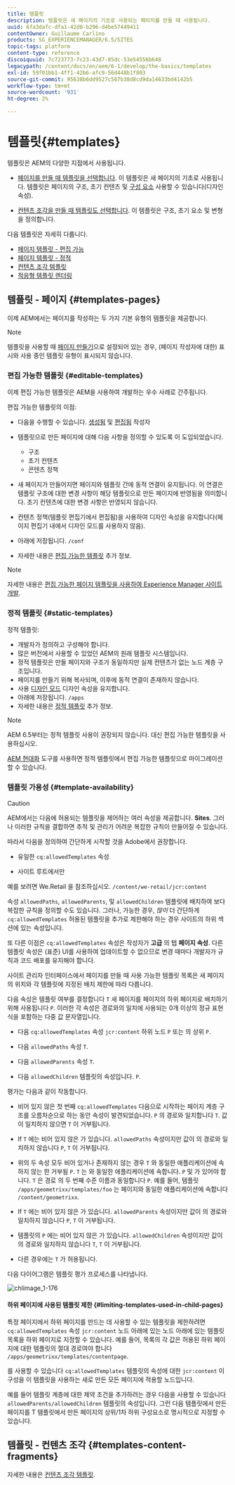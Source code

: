 ```yaml
---
title: 템플릿
description: 템플릿은 새 페이지의 기초로 사용되는 페이지를 만들 때 사용됩니다.
uuid: 6fa3dafc-dfa1-42d8-b296-d4be57449411
contentOwner: Guillaume Carlino
products: SG_EXPERIENCEMANAGER/6.5/SITES
topic-tags: platform
content-type: reference
discoiquuid: 7c723773-7c23-43d7-85dc-53e54556b648
legacypath: /content/docs/en/aem/6-1/develop/the-basics/templates
exl-id: 59f01bb1-4ff1-42b6-afc9-56d448b1f803
source-git-commit: 95638b6dd9527c567b38d8cd9da14633bd4142b5
workflow-type: tm+mt
source-wordcount: '931'
ht-degree: 2%

---
```


# 템플릿{#templates}

템플릿은 AEM의 다양한 지점에서 사용됩니다.

* [페이지를 만들 때 템플릿을 선택합니다](#templates-pages). 이 템플릿은 새 페이지의 기초로 사용됩니다. 템플릿은 페이지의 구조, 초기 컨텐츠 및 [구성 요소](/help/sites-authoring/default-components.md) 사용할 수 있습니다(디자인 속성).

* [컨텐츠 조각을 만들 때 템플릿도 선택합니다](#templates-content-fragments). 이 템플릿은 구조, 초기 요소 및 변형을 정의합니다.

다음 템플릿은 자세히 다룹니다.

* [페이지 템플릿 - 편집 가능](/help/sites-developing/page-templates-editable.md)
* [페이지 템플릿 - 정적](/help/sites-developing/page-templates-static.md)
* [컨텐츠 조각 템플릿](/help/sites-developing/content-fragment-templates.md)
* [적응형 템플릿 렌더링](/help/sites-developing/templates-adaptive-rendering.md)

## 템플릿 - 페이지 {#templates-pages}

이제 AEM에서는 페이지를 작성하는 두 가지 기본 유형의 템플릿을 제공합니다.

>[!NOTE]
>
>템플릿을 사용할 때 [페이지 만들기](/help/sites-authoring/managing-pages.md#creating-a-new-page)으로 설정되어 있는 경우, (페이지 작성자에 대한) 표시와 사용 중인 템플릿 유형이 표시되지 않습니다.

### 편집 가능한 템플릿 {#editable-templates}

이제 편집 가능한 템플릿은 AEM을 사용하여 개발하는 우수 사례로 간주됩니다.

편집 가능한 템플릿의 이점:

* 다음을 수행할 수 있습니다. [생성됨](/help/sites-authoring/templates.md#creating-a-new-template-template-author) 및 [편집됨](/help/sites-authoring/templates.md#editing-a-template-structure-template-author) 작성자

* 템플릿으로 만든 페이지에 대해 다음 사항을 정의할 수 있도록 이 도입되었습니다.

   * 구조
   * 초기 컨텐츠
   * 콘텐츠 정책

* 새 페이지가 만들어지면 페이지와 템플릿 간에 동적 연결이 유지됩니다. 이 연결은 템플릿 구조에 대한 변경 사항이 해당 템플릿으로 만든 페이지에 반영됨을 의미합니다. 초기 컨텐츠에 대한 변경 사항은 반영되지 않습니다.
* 컨텐츠 정책(템플릿 편집기에서 편집됨)을 사용하여 디자인 속성을 유지합니다(페이지 편집기 내에서 디자인 모드를 사용하지 않음).
* 아래에 저장됩니다. `/conf`
* 자세한 내용은 [편집 가능한 템플릿](/help/sites-developing/page-templates-editable.md) 추가 정보.

>[!NOTE]
>
>자세한 내용은 [편집 가능한 페이지 템플릿을 사용하여 Experience Manager 사이트 개발](https://experienceleague.adobe.com/docs/experience-manager-learn/sites/page-authoring/template-editor-feature-video-use.html?lang=en).

### 정적 템플릿 {#static-templates}

정적 템플릿:

* 개발자가 정의하고 구성해야 합니다.
* 많은 버전에서 사용할 수 있었던 AEM의 원래 템플릿 시스템입니다.
* 정적 템플릿은 만들 페이지와 구조가 동일하지만 실제 컨텐츠가 없는 노드 계층 구조입니다.
* 페이지를 만들기 위해 복사되며, 이후에 동적 연결이 존재하지 않습니다.
* 사용 [디자인 모드](/help/sites-authoring/default-components-designmode.md) 디자인 속성을 유지합니다.
* 아래에 저장됩니다. `/apps`
* 자세한 내용은 [정적 템플릿](/help/sites-developing/page-templates-static.md) 추가 정보.

>[!NOTE]
>
>AEM 6.5부터는 정적 템플릿 사용이 권장되지 않습니다. 대신 편집 가능한 템플릿을 사용하십시오.
>
>[AEM 현대화](modernization-tools.md) 도구를 사용하면 정적 템플릿에서 편집 가능한 템플릿으로 마이그레이션할 수 있습니다.

### 템플릿 가용성 {#template-availability}

>[!CAUTION]
>
>AEM에서는 다음에 허용되는 템플릿을 제어하는 여러 속성을 제공합니다. **Sites**. 그러나 이러한 규칙을 결합하면 추적 및 관리가 어려운 복잡한 규칙이 만들어질 수 있습니다.
>
>따라서 다음을 정의하여 간단하게 시작할 것을 Adobe에서 권장합니다.
>
>* 유일한 `cq:allowedTemplates` 속성
>
>* 사이트 루트에서만
>
>예를 보려면 We.Retail 을 참조하십시오. `/content/we-retail/jcr:content`
>
>속성 `allowedPaths`, `allowedParents`, 및 `allowedChildren` 템플릿에 배치하여 보다 복잡한 규칙을 정의할 수도 있습니다. 그러나, 가능한 경우, *많이* 더 간단하게 `cq:allowedTemplates` 허용된 템플릿을 추가로 제한해야 하는 경우 사이트의 하위 섹션에 있는 속성입니다.
>
>또 다른 이점은 `cq:allowedTemplates` 속성은 작성자가 **고급** 의 탭 **페이지 속성**. 다른 템플릿 속성은 (표준) UI를 사용하여 업데이트할 수 없으므로 변경 때마다 개발자가 규칙과 코드 배포를 유지해야 합니다.

사이트 관리자 인터페이스에서 페이지를 만들 때 사용 가능한 템플릿 목록은 새 페이지의 위치와 각 템플릿에 지정된 배치 제한에 따라 다릅니다.

다음 속성은 템플릿 여부를 결정합니다 `T` 새 페이지를 페이지의 하위 페이지로 배치하기 위해 사용됩니다 `P`. 이러한 각 속성은 경로와의 일치에 사용되는 0개 이상의 정규 표현식을 포함하는 다중 값 문자열입니다.

* 다음 `cq:allowedTemplates` 속성 `jcr:content` 하위 노드 `P` 또는 의 상위 `P`.

* 다음 `allowedPaths` 속성 `T`.

* 다음 `allowedParents` 속성 `T`.

* 다음 `allowedChildren` 템플릿의 속성입니다. `P`.

평가는 다음과 같이 작동합니다.

* 비어 있지 않은 첫 번째 `cq:allowedTemplates` 다음으로 시작하는 페이지 계층 구조를 오름차순으로 하는 동안 속성이 발견되었습니다. `P` 의 경로와 일치합니다 `T`. 값이 일치하지 않으면 `T` 이 거부됩니다.

* If `T` 에는 비어 있지 않은 가 있습니다. `allowedPaths` 속성이지만 값이 의 경로와 일치하지 않습니다 `P`, `T` 이 거부됩니다.

* 위의 두 속성 모두 비어 있거나 존재하지 않는 경우 `T` 와 동일한 애플리케이션에 속하지 않는 한 거부됨 `P`. `T` 는 와 동일한 애플리케이션에 속합니다. `P` 및 가 있어야 합니다. `T` 은 경로 의 두 번째 수준 이름과 동일합니다 `P`. 예를 들어, 템플릿 `/apps/geometrixx/templates/foo` 는 페이지와 동일한 애플리케이션에 속합니다 `/content/geometrixx`.

* If `T` 에는 비어 있지 않은 가 있습니다. `allowedParents` 속성이지만 값이 의 경로와 일치하지 않습니다 `P`, `T` 이 거부됩니다.

* 템플릿의 `P` 에는 비어 있지 않은 가 있습니다. `allowedChildren` 속성이지만 값이 의 경로와 일치하지 않습니다 `T`, `T` 이 거부됩니다.

* 다른 경우에는 `T` 가 허용됩니다.

다음 다이어그램은 템플릿 평가 프로세스를 나타냅니다.

![chlimage_1-176](assets/chlimage_1-176.png)

#### 하위 페이지에 사용된 템플릿 제한 {#limiting-templates-used-in-child-pages}

특정 페이지에서 하위 페이지를 만드는 데 사용할 수 있는 템플릿을 제한하려면 `cq:allowedTemplates` 속성 `jcr:content` 노드 아래에 있는 노드 아래에 있는 템플릿 목록을 하위 페이지로 지정할 수 있습니다. 예를 들어, 목록의 각 값은 허용된 하위 페이지에 대한 템플릿의 절대 경로여야 합니다 `/apps/geometrixx/templates/contentpage`.

를 사용할 수 있습니다 `cq:allowedTemplates` 템플릿의 속성에 대한  `jcr:content` 이 구성을 이 템플릿을 사용하는 새로 만든 모든 페이지에 적용할 노드입니다.

예를 들어 템플릿 계층에 대한 제약 조건을 추가하려는 경우 다음을 사용할 수 있습니다 `allowedParents/allowedChildren` 템플릿의 속성입니다. 그런 다음 템플릿에서 만든 페이지를 T 템플릿에서 만든 페이지의 상위/1차 하위 구성요소로 명시적으로 지정할 수 있습니다.

## 템플릿 - 컨텐츠 조각 {#templates-content-fragments}

자세한 내용은 [컨텐츠 조각 템플릿](/help/sites-developing/content-fragment-templates.md).
